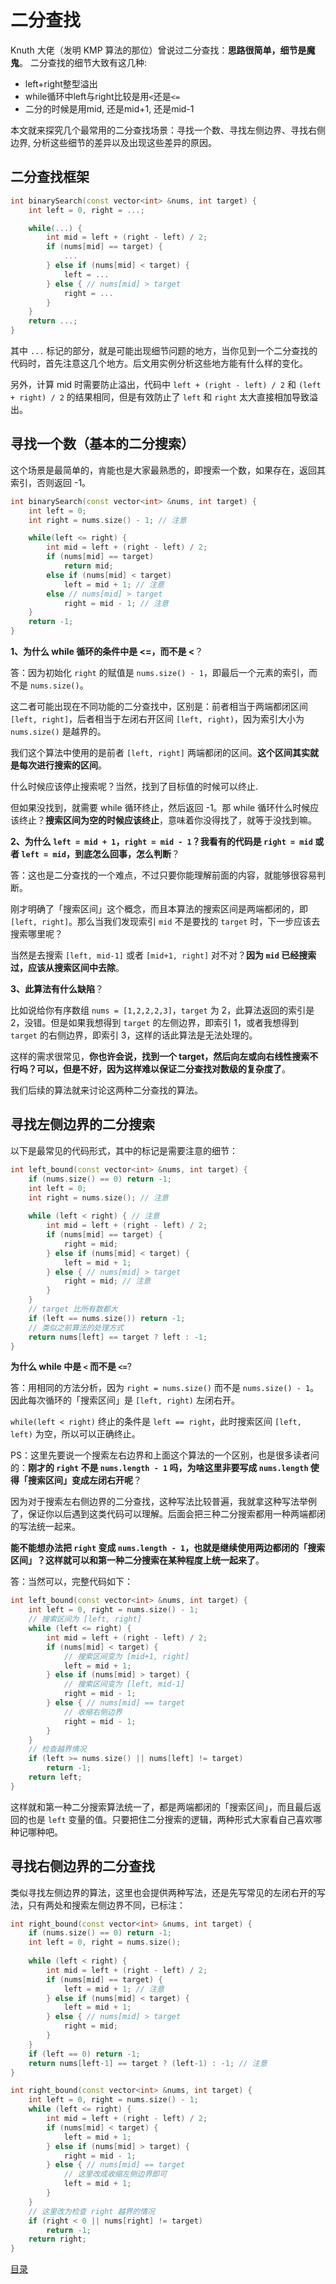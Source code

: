 # 二分查找

Knuth 大佬（发明 KMP 算法的那位）曾说过二分查找：**思路很简单，细节是魔鬼**。
二分查找的细节大致有这几种:
- left+right整型溢出
- while循环中left与right比较是用`<`还是`<=`
- 二分的时候是用mid, 还是mid+1, 还是mid-1

本文就来探究几个最常用的二分查找场景：寻找一个数、寻找左侧边界、寻找右侧边界, 分析这些细节的差异以及出现这些差异的原因。

## 二分查找框架

```c++
int binarySearch(const vector<int> &nums, int target) {
    int left = 0, right = ...;

    while(...) {
        int mid = left + (right - left) / 2;
        if (nums[mid] == target) {
            ...
        } else if (nums[mid] < target) {
            left = ...
        } else { // nums[mid] > target
            right = ...
        }
    }
    return ...;
}
```

其中 `...` 标记的部分，就是可能出现细节问题的地方，当你见到一个二分查找的代码时，首先注意这几个地方。后文用实例分析这些地方能有什么样的变化。

另外，计算 mid 时需要防止溢出，代码中 `left + (right - left) / 2` 和 `(left + right) / 2` 的结果相同，但是有效防止了 `left` 和 `right` 太大直接相加导致溢出。

## 寻找一个数（基本的二分搜索）

这个场景是最简单的，肯能也是大家最熟悉的，即搜索一个数，如果存在，返回其索引，否则返回 -1。

```c++
int binarySearch(const vector<int> &nums, int target) {
    int left = 0; 
    int right = nums.size() - 1; // 注意

    while(left <= right) {
        int mid = left + (right - left) / 2;
        if (nums[mid] == target)
            return mid; 
        else if (nums[mid] < target)
            left = mid + 1; // 注意
        else // nums[mid] > target
            right = mid - 1; // 注意
    }
    return -1;
}
```

**1、为什么 while 循环的条件中是 <=，而不是 <**？

答：因为初始化 `right` 的赋值是 `nums.size() - 1`，即最后一个元素的索引，而不是 `nums.size()`。

这二者可能出现在不同功能的二分查找中，区别是：前者相当于两端都闭区间 `[left, right]`，后者相当于左闭右开区间 `[left, right)`，因为索引大小为 `nums.size()` 是越界的。

我们这个算法中使用的是前者 `[left, right]` 两端都闭的区间。**这个区间其实就是每次进行搜索的区间**。

什么时候应该停止搜索呢？当然，找到了目标值的时候可以终止.

但如果没找到，就需要 while 循环终止，然后返回 -1。那 while 循环什么时候应该终止？**搜索区间为空的时候应该终止**，意味着你没得找了，就等于没找到嘛。

**2、为什么 `left = mid + 1`，`right = mid - 1`？我看有的代码是 `right = mid` 或者 `left = mid`，到底怎么回事，怎么判断**？

答：这也是二分查找的一个难点，不过只要你能理解前面的内容，就能够很容易判断。

刚才明确了「搜索区间」这个概念，而且本算法的搜索区间是两端都闭的，即 `[left, right]`。那么当我们发现索引 `mid` 不是要找的 `target` 时，下一步应该去搜索哪里呢？

当然是去搜索 `[left, mid-1]` 或者 `[mid+1, right]` 对不对？**因为 `mid` 已经搜索过，应该从搜索区间中去除**。

**3、此算法有什么缺陷**？

比如说给你有序数组 `nums = [1,2,2,2,3]`，`target` 为 2，此算法返回的索引是 2，没错。但是如果我想得到 `target` 的左侧边界，即索引 1，或者我想得到 `target` 的右侧边界，即索引 3，这样的话此算法是无法处理的。

这样的需求很常见，**你也许会说，找到一个 target，然后向左或向右线性搜索不行吗？可以，但是不好，因为这样难以保证二分查找对数级的复杂度了**。

我们后续的算法就来讨论这两种二分查找的算法。

## 寻找左侧边界的二分搜索

以下是最常见的代码形式，其中的标记是需要注意的细节：

```c++
int left_bound(const vector<int> &nums, int target) {
    if (nums.size() == 0) return -1;
    int left = 0;
    int right = nums.size(); // 注意
    
    while (left < right) { // 注意
        int mid = left + (right - left) / 2;
        if (nums[mid] == target) {
            right = mid;
        } else if (nums[mid] < target) {
            left = mid + 1;
        } else { // nums[mid] > target
            right = mid; // 注意
        }
    }
    // target 比所有数都大
    if (left == nums.size()) return -1;
    // 类似之前算法的处理方式
    return nums[left] == target ? left : -1;
}
```

**为什么 while 中是 `<` 而不是 `<=`**?

答：用相同的方法分析，因为 `right = nums.size()` 而不是 `nums.size() - 1`。因此每次循环的「搜索区间」是 `[left, right)` 左闭右开。

`while(left < right)` 终止的条件是 `left == right`，此时搜索区间 `[left, left)` 为空，所以可以正确终止。

PS：这里先要说一个搜索左右边界和上面这个算法的一个区别，也是很多读者问的：**刚才的 `right` 不是 `nums.length - 1` 吗，为啥这里非要写成 `nums.length` 使得「搜索区间」变成左闭右开呢**？

因为对于搜索左右侧边界的二分查找，这种写法比较普遍，我就拿这种写法举例了，保证你以后遇到这类代码可以理解。后面会把三种二分搜索都用一种两端都闭的写法统一起来。

**能不能想办法把 `right` 变成 `nums.length - 1`，也就是继续使用两边都闭的「搜索区间」？这样就可以和第一种二分搜索在某种程度上统一起来了**。

答：当然可以，完整代码如下：

```c++
int left_bound(const vector<int> &nums, int target) {
    int left = 0, right = nums.size() - 1;
    // 搜索区间为 [left, right]
    while (left <= right) {
        int mid = left + (right - left) / 2;
        if (nums[mid] < target) {
            // 搜索区间变为 [mid+1, right]
            left = mid + 1;
        } else if (nums[mid] > target) {
            // 搜索区间变为 [left, mid-1]
            right = mid - 1;
        } else { // nums[mid] == target
            // 收缩右侧边界
            right = mid - 1;
        }
    }
    // 检查越界情况
    if (left >= nums.size() || nums[left] != target)
        return -1;
    return left;
}
```

这样就和第一种二分搜索算法统一了，都是两端都闭的「搜索区间」，而且最后返回的也是 `left` 变量的值。只要把住二分搜索的逻辑，两种形式大家看自己喜欢哪种记哪种吧。

## 寻找右侧边界的二分查找

类似寻找左侧边界的算法，这里也会提供两种写法，还是先写常见的左闭右开的写法，只有两处和搜索左侧边界不同，已标注：

```c++
int right_bound(const vector<int> &nums, int target) {
    if (nums.size() == 0) return -1;
    int left = 0, right = nums.size();
    
    while (left < right) {
        int mid = left + (right - left) / 2;
        if (nums[mid] == target) {
            left = mid + 1; // 注意
        } else if (nums[mid] < target) {
            left = mid + 1;
        } else { // nums[mid] > target
            right = mid;
        }
    }
    if (left == 0) return -1;
    return nums[left-1] == target ? (left-1) : -1; // 注意
}
```


```c++
int right_bound(const vector<int> &nums, int target) {
    int left = 0, right = nums.size() - 1;
    while (left <= right) {
        int mid = left + (right - left) / 2;
        if (nums[mid] < target) {
            left = mid + 1;
        } else if (nums[mid] > target) {
            right = mid - 1;
        } else { // nums[mid] == target
            // 这里改成收缩左侧边界即可
            left = mid + 1;
        }
    }
    // 这里改为检查 right 越界的情况
    if (right < 0 || nums[right] != target)
        return -1;
    return right;
}
```

[目录](README.md)